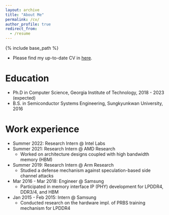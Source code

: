 ```yaml
---
layout: archive
title: "About Me"
permalink: /cv/
author_profile: true
redirect_from:
  - /resume
---
```


{% include base_path %}

* Please find my up-to-date CV in <a href='https://docs.google.com/document/d/1AuM5QP76WOSjno6UAZ_eRLECzvLr4kocqMihAOJSZSU/edit?usp=sharing'>here</a>.

Education
======
* Ph.D in Computer Science, Georgia Institute of Technology, 2018 - 2023 (expected)
* B.S. in Semiconductor Systems Engineering, Sungkyunkwan University, 2016

Work experience
======
* Summer 2022: Research Intern @ Intel Labs
* Summer 2021: Research Intern @ AMD Research
	* Worked on architecture designs coupled with high bandwidth memory (HBM)
* Summer 2019: Research Intern @ Arm Research
	* Studied a defense mechanism against speculation-based side channel attacks
* Mar 2016 - Mar 2018: Engineer @ Samsung
	* Participated in memory interface IP (PHY) development for LPDDR4, DDR3/4, and HBM
* Jan 2015 - Feb 2015: Intern @ Samsung
	* Conducted research on the hardware impl. of PRBS training mechanism for LPDDR4
